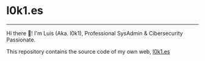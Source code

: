 # l0k1.es
---
Hi there 👋! I'm Luis (Aka. l0k1), Professional SysAdmin & Cibersecurity Passionate.

This repository contains the source code of my own web, [l0k1.es](https://l0k1.es)
